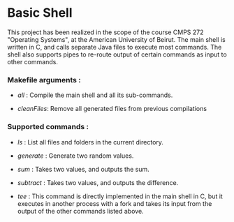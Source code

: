 # Basic Shell

This project has been realized in the scope of the course CMPS 272 "Operating Systems", at the American University of Beirut. The main shell is written in C, and calls separate Java files to execute most commands. The shell also supports pipes to re-route output of certain commands as input to other commands.

### Makefile arguments :

- *all* : Compile  the main shell and all its sub-commands.  

- *cleanFiles*: Remove all generated files from previous compilations

### Supported commands :

- *ls* : List all files and folders in the current directory.

- *generate* : Generate two random values.

- *sum* : Takes two values, and outputs the sum.

- *subtract* : Takes two values, and outputs the difference.

- *tee* : This command is directly implemented in the main shell in C, but it executes in another process with a fork and takes its input from the output of the other commands listed above.

